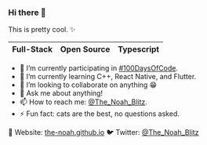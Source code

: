 ### Hi there 👋

This is pretty cool. ✨

| Full-Stack | Open Source | Typescript |
| ---------- | ----------- | ---------- |

- 🔭 I’m currently participating in [#100DaysOfCode](https://100daysofcode.com/).
- 🌱 I’m currently learning C++, React Native, and Flutter.
- 👯 I’m looking to collaborate on anything 😁
- 💬 Ask me about anything!
- 📫 How to reach me: [@The_Noah_Blitz](https://twitter.com/The_Noah_Blitz).
- ⚡ Fun fact: cats are the best, no questions asked.

🔗 Website: [the-noah.github.io](https://the-noah.github.io/)
🐦 Twitter: [@The_Noah_Blitz](https://twitter.com/The_Noah_Blitz)

<!--
**The-Noah/The-Noah** is a ✨ _special_ ✨ repository because its `README.md` (this file) appears on your GitHub profile.

Here are some ideas to get you started:

- 🔭 I’m currently working on ...
- 🌱 I’m currently learning ...
- 👯 I’m looking to collaborate on ...
- 🤔 I’m looking for help with ...
- 💬 Ask me about ...
- 📫 How to reach me: ...
- 😄 Pronouns: ...
- ⚡ Fun fact: ...
-->
